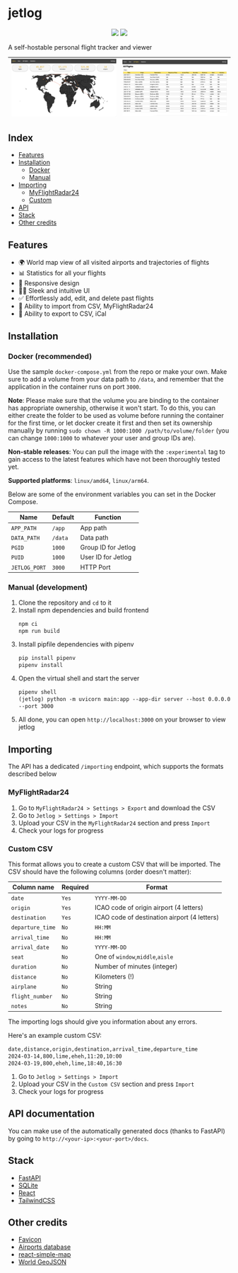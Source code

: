 # jetlog

<p align="center">
    <img src="https://img.shields.io/docker/pulls/pbogre/jetlog?style=for-the-badge" />
    <img src="https://img.shields.io/docker/image-size/pbogre/jetlog?style=for-the-badge" />
</p>

A self-hostable personal flight tracker and viewer

![homepage preview](images/homepage.png)|![all flights preview](images/all-flights.png)
:--------------------------------------:|:---------------------------------------------:

## Index
- [Features](#features)
- [Installation](#installation)
  - [Docker](#docker-recommended)
  - [Manual](#manual-development)
- [Importing](#importing)
  - [MyFlightRadar24](#myflightradar24)
  - [Custom](#custom-csv)
- [API](#api-documentation)
- [Stack](#stack)
- [Other credits](#other-credits)

## Features

- 🌍 World map view of all visited airports and trajectories of flights
- 📊 Statistics for all your flights
- 📱 Responsive design
- 👨‍💻 Sleek and intuitive UI
- ✅ Effortlessly add, edit, and delete past flights
- 💾 Ability to import from CSV, MyFlightRadar24
- 💾 Ability to export to CSV, iCal

## Installation

### Docker (recommended)

Use the sample `docker-compose.yml` from the repo or make your own. 
Make sure to add a volume from your data path to `/data`, and remember that the application in the container runs on port `3000`.

**Note**: Please make sure that the volume you are binding to the container has appropriate ownership, otherwise it won't start. 
To do this, you can either create the folder to be used as volume before running the container for the first time, or let docker 
create it first and then set its ownership manually by running `sudo chown -R 1000:1000 /path/to/volume/folder` (you can change
`1000:1000` to whatever your user and group IDs are).

**Non-stable releases**: You can pull the image with the `:experimental` tag to gain access to the latest features which have not been thoroughly tested yet.

**Supported platforms**: `linux/amd64`, `linux/arm64`. 

Below are some of the environment variables you can set in the Docker Compose.

| Name          | Default | Function            |
|---------------|---------|---------------------|
| `APP_PATH`    | `/app`  | App path            |
| `DATA_PATH`   | `/data` | Data path           |
| `PGID`        | `1000`  | Group ID for Jetlog |
| `PUID`        | `1000`  | User ID for Jetlog  |
| `JETLOG_PORT` | `3000`  | HTTP Port           |

### Manual (development)

1. Clone the repository and `cd` to it
2. Install npm dependencies and build frontend
    ```
    npm ci
    npm run build
    ```
3. Install pipfile dependencies with pipenv
    ```
    pip install pipenv
    pipenv install
    ```
4. Open the virtual shell and start the server
    ```
    pipenv shell
    (jetlog) python -m uvicorn main:app --app-dir server --host 0.0.0.0 --port 3000
    ```
5. All done, you can open `http://localhost:3000` on your browser to view jetlog

## Importing

The API has a dedicated `/importing` endpoint, which supports the formats described below

### MyFlightRadar24

1. Go to `MyFlightRadar24 > Settings > Export` and download the CSV
2. Go to `Jetlog > Settings > Import`
3. Upload your CSV in the `MyFlightRadar24` section and press `Import`
4. Check your logs for progress

### Custom CSV

This format allows you to create a custom CSV that will be imported.
The CSV should have the following columns (order doesn't matter):

|Column name     |Required|Format|
|----------------|--------|-----------|
|`date`          | `Yes`  |`YYYY-MM-DD`|
|`origin`        | `Yes`  |ICAO code of origin airport (4 letters)|
|`destination`   | `Yes`  |ICAO code of destination airport (4 letters)|
|`departure_time`| `No`   |`HH:MM`|
|`arrival_time`  | `No`   |`HH:MM`|
|`arrival_date`  | `No`   |`YYYY-MM-DD`|
|`seat`          | `No`   |One of `window`,`middle`,`aisle`|
|`duration`      | `No`   |Number of minutes (integer)|
|`distance`      | `No`   |Kilometers (!)|
|`airplane`      | `No`   |String|
|`flight_number` | `No`   |String|
|`notes`         | `No`   |String|

The importing logs should give you information about any errors.

Here's an example custom CSV:
```csv
date,distance,origin,destination,arrival_time,departure_time
2024-03-14,800,lime,eheh,11:20,10:00
2024-03-19,800,eheh,lime,18:40,16:30
```

1. Go to `Jetlog > Settings > Import`
2. Upload your CSV in the `Custom CSV` section and press `Import`
3. Check your logs for progress

## API documentation

You can make use of the automatically generated docs (thanks to FastAPI) by going to `http://<your-ip>:<your-port>/docs`.

## Stack

- [FastAPI](https://fastapi.tiangolo.com/)
- [SQLite](https://www.sqlite.org/)
- [React](https://react.dev/)
- [TailwindCSS](https://tailwindcss.com/)

## Other credits

- [Favicon](https://www.flaticon.com/free-icon/flight_16863550?term=plane&page=1&position=36&origin=search&related_id=16863550)
- [Airports database](https://github.com/jpatokal/openflights/)
- [react-simple-map](https://www.react-simple-maps.io/)
- [World GeoJSON](https://geojson-maps.kyd.au/)
